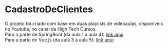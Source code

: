 # CadastroDeClientes
O projeto foi criado com base em duas playlists de videoaulas, disponíveis no Youtube, no canal da High Tech Cursos.<br />
Para a parte de SpringBoot (da aula 1 à aula 4): <a href="https://www.youtube.com/watch?v=dg0aZbP8NAU&list=PLKvsMn7xWutbSELeX5j8CXF2Lxd2cj19J">link aqui</a><br />
Para a parte de Vue.js (da aula 3 à aula 5): <a href="https://www.youtube.com/playlist?list=PLKvsMn7xWutZ_-I6nfUdibXuLwjYJy3hD">link aqui</a>
